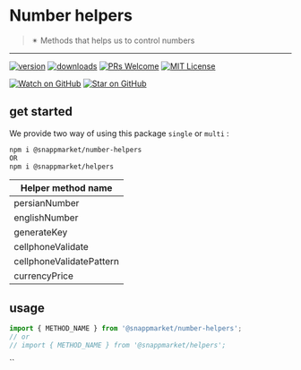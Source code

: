 # Number helpers
> ✴ Methods that helps us to control numbers
----

[![version](https://img.shields.io/npm/v/@snappmarket/use-did-update-effect.svg?style=flat-square)](https://www.npmjs.com/package/@snappmarket/use-did-update-effect)
[![downloads](https://img.shields.io/npm/dm/@snappmarket/use-did-update-effect.svg?style=flat-square)](http://www.npmtrends.com/@snappmarket/use-did-update-effect)
[![PRs Welcome](https://img.shields.io/badge/PRs-welcome-brightgreen.svg?style=flat-square)](http://makeapullrequest.com)
[![MIT License](https://img.shields.io/npm/l/@snappmarket/use-did-update-effect.svg?style=flat-square)](https://github.com/snappmarket/react-hooks/tree/master/packages/useDidUpdateEffect/blob/master/LICENSE.md)

[![Watch on GitHub](https://img.shields.io/github/watchers/snappmarket/react-hooks.svg?style=social)](https://github.com/snappmarket/react-hooks/watchers)
[![Star on GitHub](https://img.shields.io/github/stars/snappmarket/react-hooks.svg?style=social)](https://github.com/snappmarket/react-hooks/stargazers)

## get started 
We provide two way of using this package `single` or `multi` :
```bash
npm i @snappmarket/number-helpers
OR
npm i @snappmarket/helpers
```

| Helper method name                                                  |
| --------------------------------------------------------------- | 
| persianNumber                                                 |  
| englishNumber                                                 |  
| generateKey                                                 |  
| cellphoneValidate                                                 |  
| cellphoneValidatePattern                                                 |  
| currencyPrice                                                 |  

## usage 
```javascript
import { METHOD_NAME } from '@snappmarket/number-helpers';
// or 
// import { METHOD_NAME } from '@snappmarket/helpers';
```
``
